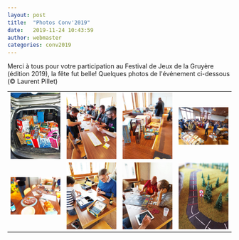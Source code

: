 ```yaml
---
layout: post
title:  "Photos Conv'2019"
date:   2019-11-24 10:43:59
author: webmaster
categories: conv2019
---
```


Merci à tous pour votre participation au Festival de Jeux de la Gruyère (édition 2019), la fête fut belle! Quelques photos de l'événement ci-dessous (© Laurent Pillet)

<table>
  <tr>
    <td> <a href="/assets/conv2019_1.jpg"> <img src="/assets/conv2019_1.jpg" alt="pic" style="width: 200px;"/> </a> </td>
    <td> <a href="/assets/conv2019_3.jpg"> <img src="/assets/conv2019_3.jpg" alt="pic" style="width: 200px;"/> </a> </td>
    <td> <a href="/assets/conv2019_4.jpg"> <img src="/assets/conv2019_4.jpg" alt="pic" style="width: 200px;"/> </a> </td>
    <td> <a href="/assets/conv2019_2.jpg"> <img src="/assets/conv2019_2.jpg" alt="pic" style="width: 200px;"/> </a> </td>
  </tr>
  <tr>
    <td> <a href="/assets/conv2019_5.jpg"> <img src="/assets/conv2019_5.jpg" alt="pic" style="width: 200px;"/> </a> </td>
    <td> <a href="/assets/conv2019_6.jpg"> <img src="/assets/conv2019_6.jpg" alt="pic" style="width: 200px;"/> </a> </td>
    <td> <a href="/assets/conv2019_7.jpg"> <img src="/assets/conv2019_7.jpg" alt="pic" style="width: 200px;"/> </a> </td>
    <td> <a href="/assets/conv2019_8.jpg"> <img src="/assets/conv2019_8.jpg" alt="pic" style="width: 200px;"/> </a> </td>
  </tr>
</table>



